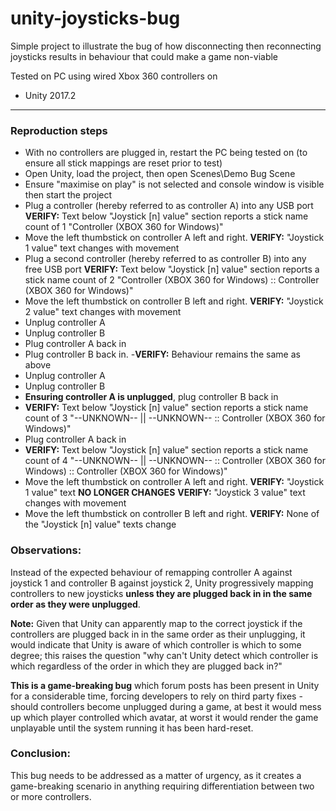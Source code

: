 # unity-joysticks-bug

Simple project to illustrate the bug of how disconnecting then reconnecting joysticks results in behaviour that could make a game non-viable

Tested on PC using wired Xbox 360 controllers on
- Unity 2017.2

-------------------------

### Reproduction steps

- With no controllers are plugged in, restart the PC being tested on (to ensure all stick mappings are reset prior to test)
- Open Unity, load the project, then open Scenes\Demo Bug Scene
- Ensure "maximise on play" is not selected and console window is visible then start the project
- Plug a controller (hereby referred to as controller A) into any USB port
**VERIFY:** Text below "Joystick [n] value" section reports a stick name count of 1 "Controller (XBOX 360 for Windows)"
- Move the left thumbstick on controller A left and right. 
**VERIFY:** "Joystick 1 value" text changes with movement
- Plug a second controller (hereby referred to as controller B) into any free USB port
**VERIFY:** Text below "Joystick [n] value" section reports a stick name count of 2 "Controller (XBOX 360 for Windows) :: Controller (XBOX 360 for Windows)"
- Move the left thumbstick on controller B left and right. 
**VERIFY:** "Joystick 2 value" text changes with movement
- Unplug controller A
- Unplug controller B
- Plug controller A back in
- Plug controller B back in.
-**VERIFY:** Behaviour remains the same as above
- Unplug controller A
- Unplug controller B
- **Ensuring controller A is unplugged**, plug controller B back in
- **VERIFY:**  Text below "Joystick [n] value" section reports a stick name count of 3 "--UNKNOWN-- || --UNKNOWN-- :: Controller (XBOX 360 for Windows)"
- Plug controller A back in
- **VERIFY:**  Text below "Joystick [n] value" section reports a stick name count of 4 "--UNKNOWN-- || --UNKNOWN-- :: Controller (XBOX 360 for Windows) :: Controller (XBOX 360 for Windows)"
- Move the left thumbstick on controller A left and right. 
**VERIFY:** "Joystick 1 value" text **NO LONGER CHANGES**
**VERIFY:** "Joystick 3 value" text changes with movement
- Move the left thumbstick on controller B left and right.
**VERIFY:** None of the "Joystick [n] value" texts change

### Observations:
Instead of the expected behaviour of remapping controller A against joystick 1 and controller B against joystick 2, Unity progressively mapping controllers to new joysticks **unless they are plugged back in in the same order as they were unplugged**.

**Note:** Given that Unity can apparently map to the correct joystick if the controllers are plugged back in in the same order as their unplugging, it would indicate that Unity is aware of which controller is which to some degree; this raises the question "why can't Unity detect which controller is which regardless of the order in which they are plugged back in?"

**This is a game-breaking bug** which forum posts has been present in Unity for a considerable time, forcing developers to rely on third party fixes - should controllers become unplugged during a game, at best it would mess up which player controlled which avatar, at worst it would render the game unplayable until the system running it has been hard-reset.

### Conclusion:
This bug needs to be addressed as a matter of urgency, as it creates a game-breaking scenario in anything requiring differentiation between two or more controllers.
